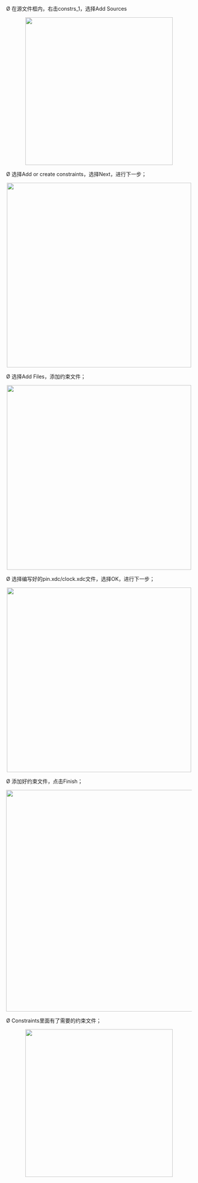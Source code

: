 Ø 在源文件框内，右击constrs_1，选择Add Sources

<center><img src="../s8-1.png" width = 400></center>                            

 

Ø 选择Add or create constraints，选择Next，进行下一步；

 <center><img src="../s8-2.png" width = 500></center> 

 

Ø 选择Add Files，添加约束文件；

 <center><img src="../s8-3.png" width = 500></center> 

 

Ø 选择编写好的pin.xdc/clock.xdc文件，选择OK，进行下一步；

 <center><img src="../s8-4.png" width = 500></center> 

 

Ø 添加好约束文件，点击Finish；

 <center><img src="../s8-5.png" width = 600></center> 

 

Ø Constraints里面有了需要的约束文件；

 <center><img src="../s8-6.png" width = 400></center> 

 



 



  

 

 

   

 

 


